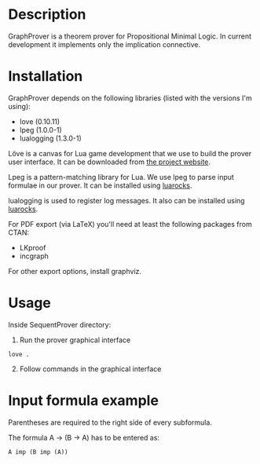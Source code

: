 Description
===========

GraphProver is a theorem prover for Propositional Minimal Logic. In current development it implements only the implication connective. 

Installation
============

GraphProver depends on the following libraries (listed with the versions I'm using):

* love (0.10.11)
* lpeg (1.0.0-1)
* lualogging (1.3.0-1)

Löve is a canvas for Lua game development that we use to build the prover user interface. It can be downloaded from [the project website](https://love2d.org/).

Lpeg is a pattern-matching library for Lua. We use lpeg to parse input formulae in our prover. It can be installed using [luarocks](http://luarocks.org/).

lualogging is used to register log messages. It also can be installed using [luarocks](http://luarocks.org/).

For PDF export (via LaTeX) you'll need at least the following packages
from CTAN:

* LKproof
* incgraph

For other export options, install graphviz.

Usage
=====

Inside SequentProver directory:

1. Run the prover graphical interface

`love .`

2. Follow commands in the graphical interface

Input formula example
=====================

Parentheses are required to the right side of every subformula. 

The formula A &rarr; (B &rarr; A) has to be entered as:

`A imp (B imp (A))`
